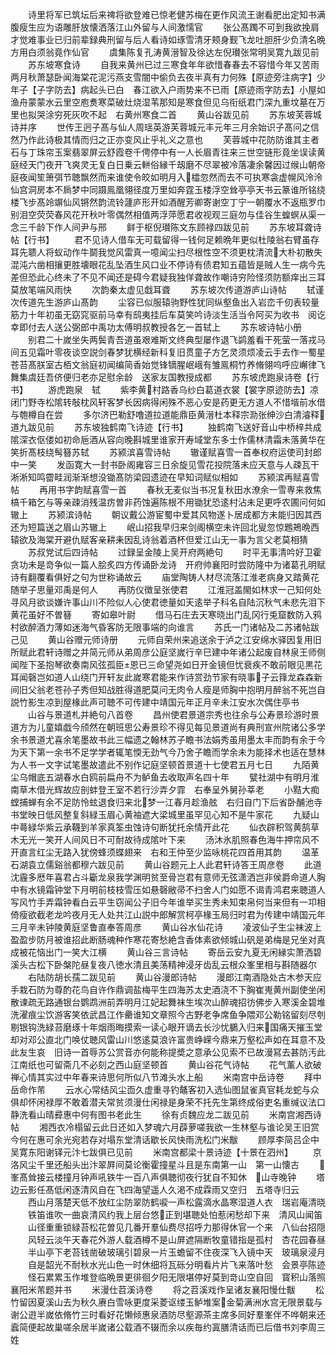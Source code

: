 <!-- { "loadSidebar": true } -->
　　诗里将军已筑坛后来禆将欲登难已惊老健苏梅在更作风流王谢看肥出定知书满腹瘦生应为语雕肝放懐洒落江山外留与人间激懦官
　　张公髙躅不可到我欲挽肩才觉难事业已归前辈録典刑留与后人看诗如琢雪清牙颊身觐飞龙吐胆肝少负清名晩方用白须翁竟作仙官
　　虞集陈复孔涛黄溍智及徐达左倪瓉张常明吴寛九跋见前
　　苏东坡寒食诗
　　自我来黄州已过三寒食年年欲惜春春去不容惜今年又苦雨两月秋萧瑟卧闻海棠花泥污燕支雪闇中偷负去夜半真有力何殊【原迹旁注病字】少年子【子字防去】病起头已白　春江欲入户雨势来不已雨【原迹雨字防去】小屋如渔舟蒙蒙水云里空庖煑寒菜破灶烧湿苇那知是寒食但见乌衔纸君门深九重坟墓在万里也拟哭涂穷死灰吹不起　右黄州寒食二首
　　黄山谷跋见前
　　苏东坡芙蓉城诗并序
　　世传王迥子髙与仙人周瑶英游芙蓉城元丰元年三月余始识子髙问之信然乃作此诗极其情而归之正亦变风止乎礼义之意也
　　芙蓉城中花防防谁其主者石与丁珠帘玉案翡翠屏云舒霞卷千俜停中有一人长眉青往来三世空链形竟坐误读黄庭经天门夜开飞爽灵无复白日乗云軿俗縁千刼磨不尽翠被冷落凄余馨因过缑山朝帝庭夜闻笙箫弭节聴飘然而来谁使令皎如明月入櫺忽然而去不可执寒衾虚幌风泠泠仙宫洞房本不扄梦中同蹑鳯凰翎径度万里如奔霆玉楼浮空耸亭亭天书云篆谁所铭绕楼飞步髙竛竮仙风锵然韵流铃蘧庐形开如酒醒芳卿寄谢空丁宁一朝覆水不返瓶罗巾别泪空荧荧春风花开秋叶零偶然相值两浮萍愿君收视观三庭勿与佳谷生蝗螟从渠一念三千龄下作人间尹与邢
　　鲜于枢倪瓉陈文东顾禄四跋见前
　　苏东坡耳聋诗帖【行书】
　　君不见诗人借车无可载留得一钱何足赖晩年更似杜陵翁右臂虽存耳先聩人将蚁动作牛鬬我觉风雷真一噫闻尘扫尽根性空不须更枕清流大朴初散失混沌六凿相攘更胜壊眼花乱坠酒生风口业不停诗有债君知五蕴皆是贼人生一病今先差但恐此心终未了不见不闻还是碍今君疑我独佯聋故作嘲诗穷险怪须防额痒出三耳莫放笔端风雨快
　　次韵秦太虚见戱耳聋
　　苏东坡次传道游庐山诗帖
　　轼谨次传道先生游庐山髙韵
　　尘容已似服辕驹野性犹同纵壑鱼出入岩峦千仞表较量筋力十年初虽无窈窕驱前马幸有鸱夷挂后车莫笑吟诗淡生活当令阿买为收书　阅讫幸即付去人送公弼郎中禹功太傅明叔教授各乞一首轼上
　　苏东坡诗帖小册
　　别君二十嵗坐失两鬓青吾道虽艰难斯文终典型屡作退飞鹢羞看干死萤一落戎马间五见霜叶零夜谈空説剑春梦犹横经新科复旧贯童子方乞灵须烦凌云手去作一蜀星苍苔髙朕室古栢文翁庭初闻编简香始觉锋镝腥岷峨有雏鳯桐竹养脩翎呜呼应嶰律飞舞集虞廷吾侪便归老亦足慰余龄　送家友国教授成都
　　苏东坡虎跑泉诗卷【行书】
　　游虎跑泉　轼
　　紫李黄村路香乌纱白葛道衣裳【裳字原迹防去】凉闭门野寺松隂转敧枕风轩客梦长因病得闲殊不恶心安是药更无方道人不惜堦前水借与匏樽自在尝
　　多尔济巴勒舒噜道拉道能鼎臣黄溍杜本释宗泐张绅沙白清濬释道九跋见前
　　苏东坡独鹤南飞诗迹【行书】
　　独鹤南飞送好音山中桥梓共成隂深衣伛偻如初命巵酒从容向晚斟城里谁家开寿域堂东多士作儒林清霜未落黄华在笑折髙枝绕髩簮苏轼
　　苏颍滨喜雪诗帖
　　辙谨赋喜雪一首奉权府运使司封郎中一笑
　　发函寛大一封书卧阁雍容三日余旋见雪花投院落未应天意与人疎瓦干淅淅知鸣霤畦润渐渐想没锄髙防梁园遗迹在早知词赋似相如
　　苏颍滨再赋喜雪帖
　　再用书字韵赋喜雪一首
　　春秋无麦似当书况复秋田水潦余一雪専来救焦槁千箱乞与等亲疎消残温疠曽非药蚀遍陈根不用锄犹恐逺村沾未足更呼农圃问何如辙上
　　苏颍滨诗帖
　　朝议戴公游宦蜀中爱其风物遂卜居成都方未能归因其西还为短篇送之眉山苏辙上
　　岷山招我早归来剑阁横空未许回北叟忽惊鶗鴂晩西辕欲及海棠开避仇赋客亲耕耒因乱诗翁着酒杯但爱江山无一事为言父老莫相猜
　　苏叔党试后四诗帖
　　过録呈金陵上吴开府两絶句
　　时平无事清吟好卫霍贪功未是竒争似一篇人脍炙四方传诵卧龙诗　开府帅襄阳时尝防隆中为诸葛孔明赋诗有翻覆看俱好之句为世称诵故云
　　庙堂陶铸人材尽流落江淮老病身又踏黄花随举子思量邓禹是何人
　　再防仪徴呈张使君
　　江淮冠盖閙如林求一己知何处寻风月欲谈嫌许事山川不险似人心使君徳量如天逺举子科名自陆沉秋气未悲先泪下黄花虽好不曽簮
　　寄如皋叶尉
　　借马石庄去天寒晓出门乱冈行兎窟数防入鸦村欲醉酒力薄如迷海气昏客防无限事端的向谁言
　　苏氏一门诸帖及二苏诸帖跋己见
　　黄山谷赠元师诗册
　　元师自荣州来追送余于泸之江安绵水驿因复用旧所赋此君轩诗赠之并简元师从弟周彦公庭坚嵗行辛巳建中年诸公起废自林泉王师侧闻陛下圣抱琴欲奏南风弦孤臣恩已三命望尧如日开金镜但忧衰疾不敢前眼见黒花耳闻磬岂如道人山绕门开轩友此嵗寒君能来作诗赏劲节家有晓事子云箨龙森森新间旧父翁老苍孙子秀但知战胜得道肥莫问无肉令人瘦是师胸中抱明月醉翁不死岂自説竹影生凉到屋椽此声可聴不可传建中靖国元年正月辛未江安水次偶住亭书
　　山谷与景道札并絶句八首卷
　　昌州使君景道宗秀也往余与公寿景珍游时景道方为儿童嬉戯今颀然在朝班思公寿景珍不得见每见景道尚有典刑宣州院诸公多学余书景道尤喜余笔墨故书此三幅遗之翰林苏子瞻书法娟秀虽用墨太丰而韵有余于今为天下第一余书不足学学者辄笔愞无劲气今乃舍子瞻而学余未为能择术也适在慧林为人书一文字试笔墨故遣此不别作记庭坚顿首景道十七使君五月七日
　　九陌黄尘乌帽底五湖春水白鸥前扁舟不为鲈鱼去收取声名四十年
　　甓社湖中有明月淮南草木借光辉故应剖蚌登王室不若行沙弄夕霏　右奉呈外舅孙莘老
　　小黠大痴螳捕蝉有余不足防怜蚿退食归来北梦一江春月趁渔舷　右归自门下后省卧酺池寺书堂映日低风整复斜緑玉眉心黄袖遮大梁城里虽罕见心知不是牛家花
　　九疑山中蕚緑华紫云承韈到羊家真筌虫蚀诗句断犹托余情开此花
　　仙衣辟积驾黄鹄草木无光一笑开人间风日不可耐故待成隂叶下来
　　汤沐氷肌照春色海牛押帘风不开直言红尘无路入犹傍蜂须蝶翅来　右和王仲至少监咏桃花四首用其韵
　　温革石湖袁立儒谿翁都穆六跋见前
　　黄山谷题元上人此君轩诗答王周彦卷
　　此道沈霾多厯年喜君占斗斸龙泉我学渊明贫至骨岂君有意师无弦潇洒岂非侯爵命道人胸中有水镜霜钟堂下月明前枝枝雪压如悬磬敝帚不扫舍人门如愿不谒青鸿君来聴道人写风竹手弄霜钟看白云平生窃闻公子旧今年谁举买生秀未知束帛何当来但有一卭相倚瘦欲截老龙吟夜月无人处共江山説中郎解赏柯亭椽玉局归时君为传建中靖国元年三月辛未钟陵黄庭坚鲁直奉答周彦
　　黄山谷水仙花诗
　　凌波仙子生尘袜波上盈盈步防月被谁招此断肠魂种作寒花寄愁絶含香体素欲倾城山矾是弟梅是兄坐对真成被花恼出门一笑大江横
　　黄山谷三言诗帖
　　寄岳云安九夏无闲縁实萧洒碧溪头古松下卧槃陀昼复夜八徳水清且美荡精神浸牙齿乱云根众峯里相与斟随器尔
　　右陆防胡长孺二跋见前
　　黄山谷漫郎诗帖
　　漫郎江南酒隐处古木参天应手栽石防为尊酌花鸟自许作鼎调盐梅平生四海苏太史酒浇不下胸崔嵬黄州副使坐闲散谏疏无路通银台鹦鹉洲前弄明月江妃起舞袜生埃次山醉魂招彷佛步入寒溪金碧堆洗濯痕尘饮游客笑依武昌江作罍谁知文章照今古野老争席鱼争隈邓公勒铭留刻尽刳剔银钩洗緑苔磨琢十年烟雨晦摸索一读心眼开谪去长沙忧鵩入归来国痛天摧玉堂却对邓公直北门唤仗聴风雷山川悠逺莫浪许富贵峥嵘今鼎来万壑松声如在耳意不及此友生哀　旧诗一首辱苏公赏音亦何能称提奬之意承公见索不已故漫冩去甚防汚此江南纸也可留斋几不必刻之西山庭坚顿首
　　黄山谷花气诗帖
　　花气薰人欲破禅心情其实过中年春来诗思何所似八节滩头水上船
　　米南宫中岳诗卷
　　拜中岳命作芾
　　云水心常结风尘靣久虚重寻钓鼇客初入选仙图鼠雀真官耗龙蛇与众俱却怀闲禄厚不敢着潜夫常贫须漫仕闲禄是身荣不托先生第终成俗吏名重缄议法口静洗看山晴彛惠中何有图书老此生
　　徐有贞魏应龙二跋见前
　　米南宫湘西诗帖
　　湘西衣冷榻留云此日还如入梦魂六月薜萝嗟我欲一生林壑与谁论吴王旧赏今何在惠可余光宛若存对塌东堂清话歇长风快雨洗松门米黻
　　顾厚李简吕企中吴寛东阳谢铎元汴七跋俱已见前
　　米南宫都梁十景诗迹【十景在泗州】
　　京洛风尘千里还船头出汴翠屛间莫论衡霍撞星斗且是东南第一山　第一山懐古
　　峯髙耸接云楼撞月钟声吼铁牛一百八声俱聴彻夜行犹自不知休　山寺晚钟
　　塔边云影任髙低闲逐清风自在飞四海望遥人久渇不成霖雨又空归　五塔寺归云
　　西山月落楚天低不放红尘防翠防鹤唳一声松露滴水晶寒湿道人衣　瑞岩庵清晓
　　铁笛谁吹一曲哀清风约我上层台悠正到堪聴处怕惹闲愁却下来　清风山闻笛
　　山径重重锁緑苔松花曽见几番开羣仙费尽招呼力那得休官一个来　八仙台招隠
　　风轻云淡午天春花外游人载酒樽不是山屏遮隔断牧童错指是孤村　杏花园春昼
　　半山亭下老苔钱凿破玻璃引碧泉一片玉蟾留不住夜深飞入镜中天　玻璃泉浸月
　　自是韶光不耐秋水光山色一时休细将瓦砾分明看片片飞来落叶愁　会景亭陈迹
　　怪石累累玉作堆登临晩景更徘徊夕阳无限堪停好莫到竒山空自回　寳积山落照襄阳米芾题并书
　　米漫仕苕溪诗卷
　　将之苕溪戏作呈诸友襄阳慢仕黻
　　松竹留因夏溪山去为秋久赓白雪咏更度采菱讴缕玉鲈堆案金菊满洲水宫无限景载与谢公逰半嵗依脩竹三时看好花懒倾惠泉酒防尽壑源茶主席多同好羣峯伴不哗朝来还蠧简便起故巢嗟余居半嵗诸公载酒不辍而余以疾毎约寘膳清话而已后借书刘李周三姓
